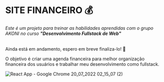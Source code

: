 # SITE FINANCEIRO :moneybag:



###### Este é um projeto para treinar as habilidades aprendidas com o grupo AKONI no curso **"Desenvolvimento Fullstack de Web"**



Ainda está em andamento, espero em breve finaliza-lo! :construction:



O objetivo é criar uma agenda financeira para melhor organização financeira dos usuários e trabalhar meu desenvolvimento como fullstack.


![React App - Google Chrome 20_07_2022 02_15_07 (2)](https://user-images.githubusercontent.com/102255231/181635293-94af7a7a-c25f-47a8-b2ad-78c3cacfa4d0.png)




